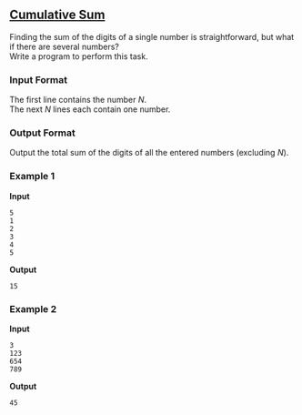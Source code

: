 ## [Cumulative Sum](../../../solutions/2.4/24_d.py)

Finding the sum of the digits of a single number is straightforward, but what if there are several numbers?  
Write a program to perform this task.

### Input Format

The first line contains the number $N$.  
The next $N$ lines each contain one number.

### Output Format

Output the total sum of the digits of all the entered numbers (excluding $N$).

### Example 1

__Input__
```plaintext
5
1
2
3
4
5
```

__Output__
```plaintext
15
```

### Example 2

__Input__
```plaintext
3
123
654
789
```

__Output__
```plaintext
45
```